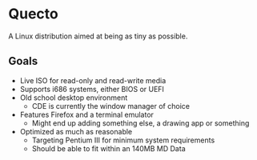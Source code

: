 # Quecto
A Linux distribution aimed at being as tiny as possible.

## Goals
- Live ISO for read-only and read-write media
- Supports i686 systems, either BIOS or UEFI
- Old school desktop environment
    - CDE is currently the window manager of choice
- Features Firefox and a terminal emulator
    - Might end up adding something else, a drawing app or something
- Optimized as much as reasonable
    - Targeting Pentium III for minimum system requirements
    - Should be able to fit within an 140MB MD Data
